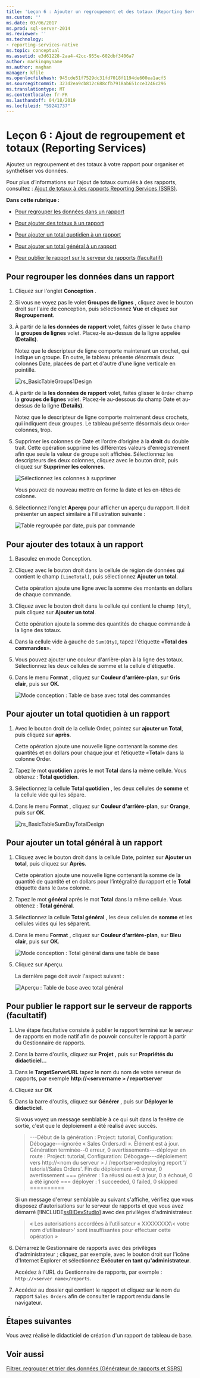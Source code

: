 ```yaml
---
title: 'Leçon 6 : Ajouter un regroupement et des totaux (Reporting Services) | Microsoft Docs'
ms.custom: ''
ms.date: 03/06/2017
ms.prod: sql-server-2014
ms.reviewer: ''
ms.technology:
- reporting-services-native
ms.topic: conceptual
ms.assetid: e3d61228-2aa4-42cc-955e-602dbf3406a7
author: markingmyname
ms.author: maghan
manager: kfile
ms.openlocfilehash: 945cde51f7529dc31fd7018f1194de600ea1acf5
ms.sourcegitcommit: 323d2ea9cb812c688cfb7918ab651cce3246c296
ms.translationtype: MT
ms.contentlocale: fr-FR
ms.lasthandoff: 04/18/2019
ms.locfileid: "59241737"
---
```

# <a name="lesson-6-adding-grouping-and-totals-reporting-services"></a>Leçon 6 : Ajout de regroupement et totaux (Reporting Services)
  Ajoutez un regroupement et des totaux à votre rapport pour organiser et synthétiser vos données.  
  
 Pour plus d’informations sur l’ajout de totaux cumulés à des rapports, consultez : [Ajout de totaux à des rapports Reporting Services (SSRS)](https://www.tutorialgateway.org/add-total-and-subtotal-to-ssrs-report/).  
  
 **Dans cette rubrique :**  
  
-   [Pour regrouper les données dans un rapport](#bkmk_groupdata)  
  
-   [Pour ajouter des totaux à un rapport](#bkmk_addtotals)  
  
-   [Pour ajouter un total quotidien à un rapport](#bkmk_adddailytotal)  
  
-   [Pour ajouter un total général à un rapport](#bkmk_addgrandtotal)  
  
-   [Pour publier le rapport sur le serveur de rapports (facultatif)](#bkmk_publishreport)  
  
##  <a name="bkmk_groupdata"></a> Pour regrouper les données dans un rapport  
  
1.  Cliquez sur l'onglet **Conception** .  
  
2.  Si vous ne voyez pas le volet **Groupes de lignes** , cliquez avec le bouton droit sur l'aire de conception, puis sélectionnez **Vue** et cliquez sur **Regroupement**.  
  
3.  À partir de la **les données de rapport** volet, faites glisser le `Date` champ la **groupes de lignes** volet. Placez-le au-dessus de la ligne appelée **(Details)**.  
  
     Notez que le descripteur de ligne comporte maintenant un crochet, qui indique un groupe. En outre, le tableau présente désormais deux colonnes Date, placées de part et d'autre d'une ligne verticale en pointillé.  
  
     ![](../../2014/tutorials/media/rs-basictablegroups1design.gif "rs_BasicTableGroups1Design")  
  
4.  À partir de la **les données de rapport** volet, faites glisser le `Order` champ la **groupes de lignes** volet. Placez-le au-dessous du champ Date et au-dessus de la ligne **(Details)**.  
  
     Notez que le descripteur de ligne comporte maintenant deux crochets, qui indiquent deux groupes. Le tableau présente désormais deux `Order` colonnes, trop.  
  
5.  Supprimer les colonnes de Date et l’ordre d’origine à la **droit** du double trait. Cette opération supprime les différentes valeurs d'enregistrement afin que seule la valeur de groupe soit affichée. Sélectionnez les descripteurs des deux colonnes, cliquez avec le bouton droit, puis cliquez sur **Supprimer les colonnes**.  
  
     ![Sélectionnez les colonnes à supprimer](../../2014/tutorials/media/rs-basictablegroupsdeletecols.gif "Sélectionnez les colonnes à supprimer")  
  
     Vous pouvez de nouveau mettre en forme la date et les en-têtes de colonne.  
  
6.  Sélectionnez l'onglet **Aperçu** pour afficher un aperçu du rapport. Il doit présenter un aspect similaire à l'illustration suivante :  
  
     ![Table regroupée par date, puis par commande](../../2014/tutorials/media/rs-basictablegroupspreview.gif "Table regroupée par date, puis par commande")  
  
##  <a name="bkmk_addtotals"></a> Pour ajouter des totaux à un rapport  
  
1.  Basculez en mode Conception.  
  
2.  Cliquez avec le bouton droit dans la cellule de région de données qui contient le champ `[LineTotal]`, puis sélectionnez **Ajouter un total**.  
  
     Cette opération ajoute une ligne avec la somme des montants en dollars de chaque commande.  
  
3.  Cliquez avec le bouton droit dans la cellule qui contient le champ `[Qty]`, puis cliquez sur **Ajouter un total**.  
  
     Cette opération ajoute la somme des quantités de chaque commande à la ligne des totaux.  
  
4.  Dans la cellule vide à gauche de `Sum[Qty]`, tapez l'étiquette «**Total des commandes**».  
  
5.  Vous pouvez ajouter une couleur d'arrière-plan à la ligne des totaux. Sélectionnez les deux cellules de somme et la cellule d'étiquette.  
  
6.  Dans le menu **Format** , cliquez sur **Couleur d'arrière-plan**, sur **Gris clair**, puis sur **OK**.  
  
     ![Mode conception : Table de base avec total des commandes](../../2014/tutorials/media/rs-basictablesumlinetotaldesign.gif "Mode Création : Table de base avec total des commandes")  
  
##  <a name="bkmk_adddailytotal"></a> Pour ajouter un total quotidien à un rapport  
  
1.  Avec le bouton droit de la cellule Order, pointez sur **ajouter un Total**, puis cliquez sur **après**.  
  
     Cette opération ajoute une nouvelle ligne contenant la somme des quantités et en dollars pour chaque jour et l’étiquette «**Total**» dans la colonne Order.  
  
2.  Tapez le mot **quotidien** après le mot **Total** dans la même cellule. Vous obtenez : **Total quotidien**.  
  
3.  Sélectionnez la cellule **Total quotidien** , les deux cellules de **somme** et la cellule vide qui les sépare.  
  
4.  Dans le menu **Format** , cliquez sur **Couleur d'arrière-plan**, sur **Orange**, puis sur **OK**.  
  
     ![](../../2014/tutorials/media/rs-basictablesumdaytotaldesign.gif "rs_BasicTableSumDayTotalDesign")  
  
##  <a name="bkmk_addgrandtotal"></a> Pour ajouter un total général à un rapport  
  
1.  Cliquez avec le bouton droit dans la cellule Date, pointez sur **Ajouter un total**, puis cliquez sur **Après**.  
  
     Cette opération ajoute une nouvelle ligne contenant la somme de la quantité de quantité et en dollars pour l’intégralité du rapport et le **Total** étiquette dans le `Date` colonne.  
  
2.  Tapez le mot **général** après le mot **Total** dans la même cellule. Vous obtenez : **Total général**.  
  
3.  Sélectionnez la cellule **Total général** , les deux cellules de **somme** et les cellules vides qui les séparent.  
  
4.  Dans le menu **Format** , cliquez sur **Couleur d'arrière-plan**, sur **Bleu clair**, puis sur **OK**.  
  
     ![Mode conception : Total général dans une table de base](../../2014/tutorials/media/rs-basictablesumgrandtotaldesign.gif "Mode Création : Total général dans une table de base")  
  
5.  Cliquez sur Aperçu.  
  
     La dernière page doit avoir l'aspect suivant :  
  
     ![Aperçu : Table de base avec total général](../../2014/tutorials/media/rs-basictablesumgrandtotalpreview.gif "Aperçu : Table de base avec total général")  
  
##  <a name="bkmk_publishreport"></a> Pour publier le rapport sur le serveur de rapports (facultatif)  
  
1.  Une étape facultative consiste à publier le rapport terminé sur le serveur de rapports en mode natif afin de pouvoir consulter le rapport à partir du Gestionnaire de rapports.  
  
2.  Dans la barre d'outils, cliquez sur **Projet** , puis sur **Propriétés du didacticiel...**  
  
3.  Dans le **TargetServerURL** tapez le nom du nom de votre serveur de rapports, par exemple **http://\<servername > / reportserver**  
  
4.  Cliquez sur **OK**  
  
5.  Dans la barre d'outils, cliquez sur **Générer** , puis sur **Déployer le didacticiel**.  
  
     Si vous voyez un message semblable à ce qui suit dans la fenêtre de sortie, c'est que le déploiement a été réalisé avec succès.  
  
    > ---Début de la génération : Project: tutorial, Configuration: Débogage---ignorée « Sales Orders.rdl ». Élément est à jour. Génération terminée--0 erreur, 0 avertissements---déployer en route : Project: tutorial, Configuration: Débogage---déploiement vers http://\<nom du serveur > / /reportserverdeploying report '/ tutorial/Sales Orders'. Fin du déploiement--0 erreur, 0 avertissement === générer : 1 a réussi ou est à jour, 0 a échoué, 0 a été ignoré === déployer : 1 succeeded, 0 failed, 0 skipped ==========  
  
     Si un message d'erreur semblable au suivant s'affiche, vérifiez que vous disposez d'autorisations sur le serveur de rapports et que vous avez démarré [!INCLUDE[ssBIDevStudio](../includes/ssbidevstudio-md.md)] avec des privilèges d'administrateur.  
  
    > « Les autorisations accordées à l’utilisateur « XXXXXXXX\\< votre nom d’utilisateur\>' sont insuffisantes pour effectuer cette opération »  
  
6.  Démarrez le Gestionnaire de rapports avec des privilèges d'administrateur ; cliquez, par exemple, avec le bouton droit sur l'icône d'Internet Explorer et sélectionnez **Exécuter en tant qu'administrateur**.  
  
     Accédez à l'URL du Gestionnaire de rapports, par exemple : `http://<server name>/reports`.  
  
7.  Accédez au dossier qui contient le rapport et cliquez sur le nom du rapport `Sales Orders` afin de consulter le rapport rendu dans le navigateur.  
  
## <a name="next-steps"></a>Étapes suivantes  
 Vous avez réalisé le didacticiel de création d'un rapport de tableau de base.  
  
## <a name="see-also"></a>Voir aussi  
 [Filtrer, regrouper et trier des données &#40;Générateur de rapports et SSRS&#41;](report-design/filter-group-and-sort-data-report-builder-and-ssrs.md)  
  
  
